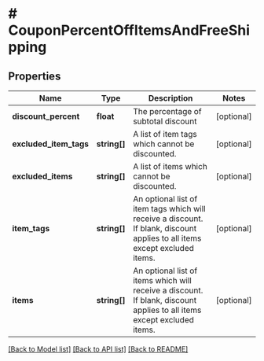 # # CouponPercentOffItemsAndFreeShipping

## Properties

Name | Type | Description | Notes
------------ | ------------- | ------------- | -------------
**discount_percent** | **float** | The percentage of subtotal discount | [optional]
**excluded_item_tags** | **string[]** | A list of item tags which cannot be discounted. | [optional]
**excluded_items** | **string[]** | A list of items which cannot be discounted. | [optional]
**item_tags** | **string[]** | An optional list of item tags which will receive a discount.  If blank, discount applies to all items except excluded items. | [optional]
**items** | **string[]** | An optional list of items which will receive a discount.  If blank, discount applies to all items except excluded items. | [optional]

[[Back to Model list]](../../README.md#models) [[Back to API list]](../../README.md#endpoints) [[Back to README]](../../README.md)

